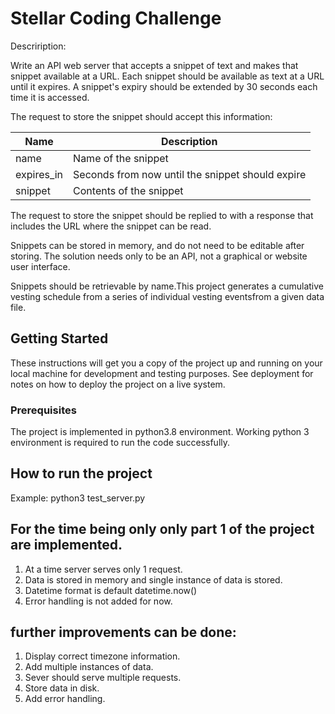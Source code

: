 # Stellar Coding Challenge
Descriription:

Write an API web server that accepts a snippet of text and makes that snippet
available at a URL. Each snippet should be available as text at a URL until it
expires. A snippet's expiry should be extended by 30 seconds each time it is accessed.

The request to store the snippet should accept this information:

| Name       | Description                                      |
|------------|--------------------------------------------------|
| name       | Name of the snippet                              |
| expires_in | Seconds from now until the snippet should expire |
| snippet    | Contents of the snippet                          |

The request to store the snippet should be replied to with a response that
includes the URL where the snippet can be read.

Snippets can be stored in memory, and do not need to be editable after storing.
The solution needs only to be an API, not a graphical or website user
interface.

Snippets should be retrievable by name.This project generates a cumulative vesting schedule from a series of individual vesting events​from a given data file.

## Getting Started

These instructions will get you a copy of the project up and running on your local machine for development and testing purposes. See deployment for notes on how to deploy the project on a live system.

### Prerequisites

The project is implemented in python3.8 environment. Working python 3 environment is required to run the code successfully.

## How to run the project

Example:
python3 test_server.py


## For the time being only only part 1 of the project are implemented.

1. At a time server serves only 1 request.
2. Data is stored in memory and single instance of data is stored.
3. Datetime format is default datetime.now()
4. Error handling is not added for now.


## further improvements can be done:
1. Display correct timezone information.
2. Add multiple instances of data.
3. Sever should serve multiple requests.
4. Store data in disk.
5. Add error handling.









